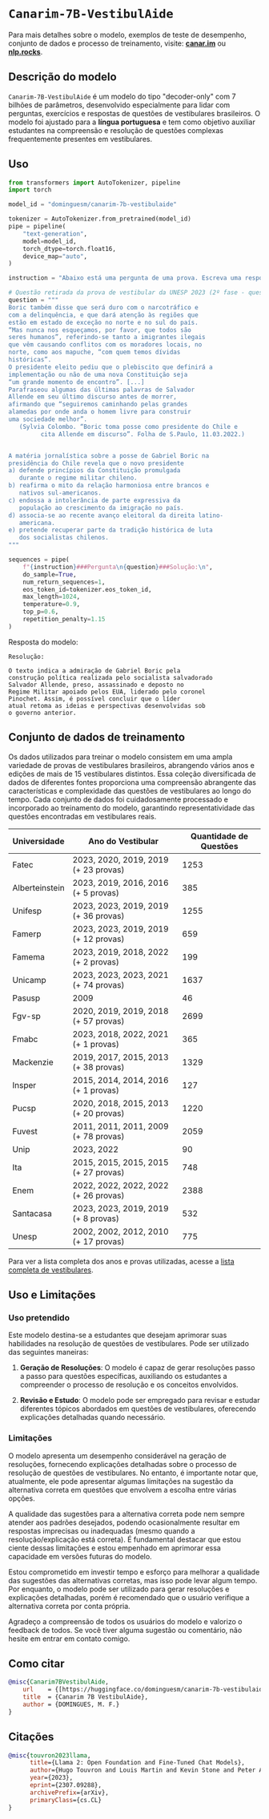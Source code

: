 # `Canarim-7B-VestibulAide`

Para mais detalhes sobre o modelo, exemplos de teste de desempenho, conjunto de dados e processo de treinamento, visite: [**canar.im**](https://canar.im/) ou [**nlp.rocks**]( https://nlp.rocks/).

## Descrição do modelo

`Canarim-7B-VestibulAide` é um modelo do tipo "decoder-only" com 7 bilhões de parâmetros, desenvolvido especialmente para lidar com perguntas, exercícios e respostas de questões de vestibulares brasileiros. O modelo foi ajustado para a **língua portuguesa** e tem como objetivo auxiliar estudantes na compreensão e resolução de questões complexas frequentemente presentes em vestibulares.

## Uso

```python
from transformers import AutoTokenizer, pipeline
import torch

model_id = "dominguesm/canarim-7b-vestibulaide"

tokenizer = AutoTokenizer.from_pretrained(model_id)
pipe = pipeline(
    "text-generation",
    model=model_id,
    torch_dtype=torch.float16,
    device_map="auto",
)

instruction = "Abaixo está uma pergunta de uma prova. Escreva uma resposta que solucione adequadamente a questão.\n"

# Questão retirada da prova de vestibular da UNESP 2023 (2º fase - questão 27)
question = """
Boric também disse que será duro com o narcotráfico e
com a delinquência, e que dará atenção às regiões que
estão em estado de exceção no norte e no sul do país.
“Mas nunca nos esqueçamos, por favor, que todos são
seres humanos”, referindo-se tanto a imigrantes ilegais
que vêm causando conflitos com os moradores locais, no
norte, como aos mapuche, “com quem temos dívidas
históricas”.
O presidente eleito pediu que o plebiscito que definirá a
implementação ou não de uma nova Constituição seja
“um grande momento de encontro”. [...]
Parafraseou algumas das últimas palavras de Salvador
Allende em seu último discurso antes de morrer,
afirmando que “seguiremos caminhando pelas grandes
alamedas por onde anda o homem livre para construir
uma sociedade melhor”.
   (Sylvia Colombo. “Boric toma posse como presidente do Chile e
         cita Allende em discurso”. Folha de S.Paulo, 11.03.2022.)


A matéria jornalística sobre a posse de Gabriel Boric na
presidência do Chile revela que o novo presidente
a) defende princípios da Constituição promulgada
   durante o regime militar chileno.
b) reafirma o mito da relação harmoniosa entre brancos e
   nativos sul-americanos.
c) endossa a intolerância de parte expressiva da
   população ao crescimento da imigração no país.
d) associa-se ao recente avanço eleitoral da direita latino-
   americana.
e) pretende recuperar parte da tradição histórica de luta
   dos socialistas chilenos.
"""

sequences = pipe(
    f"{instruction}###Pergunta\n{question}###Solução:\n",
    do_sample=True,
    num_return_sequences=1,
    eos_token_id=tokenizer.eos_token_id,
    max_length=1024,
    temperature=0.9,
    top_p=0.6,
    repetition_penalty=1.15
)

```

Resposta do modelo:
    
```
Resolução:

O texto indica a admiração de Gabriel Boric pela
construção política realizada pelo socialista salvadorado
Salvador Allende, preso, assassinado e deposto no
Regime Militar apoiado pelos EUA, liderado pelo coronel
Pinochet. Assim, é possível concluir que o líder
atual retoma as ideias e perspectivas desenvolvidas sob
o governo anterior.
```

## Conjunto de dados de treinamento

Os dados utilizados para treinar o modelo consistem em uma ampla variedade de provas de vestibulares brasileiros, abrangendo vários anos e edições de mais de 15 vestibulares distintos. Essa coleção diversificada de dados de diferentes fontes proporciona uma compreensão abrangente das características e complexidade das questões de vestibulares ao longo do tempo. Cada conjunto de dados foi cuidadosamente processado e incorporado ao treinamento do modelo, garantindo representatividade das questões encontradas em vestibulares reais.

| Universidade | Ano do Vestibular | Quantidade de Questões |
| ------ | --- | ---------- |
| Fatec | 2023, 2020, 2019, 2019 (+ 23 provas) | 1253 |
| Alberteinstein | 2023, 2019, 2016, 2016 (+ 5 provas) | 385 |
| Unifesp | 2023, 2023, 2019, 2019 (+ 36 provas) | 1255 |
| Famerp | 2023, 2023, 2019, 2019 (+ 12 provas) | 659 |
| Famema | 2023, 2019, 2018, 2022 (+ 2 provas) | 199 |
| Unicamp | 2023, 2023, 2023, 2021 (+ 74 provas) | 1637 |
| Pasusp | 2009 | 46 |
| Fgv-sp | 2020, 2019, 2019, 2018 (+ 57 provas) | 2699 |
| Fmabc | 2023, 2018, 2022, 2021 (+ 1 provas) | 365 |
| Mackenzie | 2019, 2017, 2015, 2013 (+ 38 provas) | 1329 |
| Insper | 2015, 2014, 2014, 2016 (+ 1 provas) | 127 |
| Pucsp | 2020, 2018, 2015, 2013 (+ 20 provas) | 1220 |
| Fuvest | 2011, 2011, 2011, 2009 (+ 78 provas) | 2059 |
| Unip | 2023, 2022 | 90 |
| Ita | 2015, 2015, 2015, 2015 (+ 27 provas) | 748 |
| Enem | 2022, 2022, 2022, 2022 (+ 26 provas) | 2388 |
| Santacasa | 2023, 2023, 2019, 2019 (+ 8 provas) | 532 |
| Unesp | 2002, 2002, 2012, 2010 (+ 17 provas) | 775 |

Para ver a lista completa dos anos e provas utilizadas, acesse a [lista completa de vestibulares]().


## Uso e Limitações

### Uso pretendido

Este modelo destina-se a estudantes que desejam aprimorar suas habilidades na resolução de questões de vestibulares. Pode ser utilizado das seguintes maneiras:

1. **Geração de Resoluções**: O modelo é capaz de gerar resoluções passo a passo para questões específicas, auxiliando os estudantes a compreender o processo de resolução e os conceitos envolvidos.

2. **Revisão e Estudo**: O modelo pode ser empregado para revisar e estudar diferentes tópicos abordados em questões de vestibulares, oferecendo explicações detalhadas quando necessário.

### Limitações

O modelo apresenta um desempenho considerável na geração de resoluções, fornecendo explicações detalhadas sobre o processo de resolução de questões de vestibulares. No entanto, é importante notar que, atualmente, ele pode apresentar algumas limitações na sugestão da alternativa correta em questões que envolvem a escolha entre várias opções.

A qualidade das sugestões para a alternativa correta pode nem sempre atender aos padrões desejados, podendo ocasionalmente resultar em respostas imprecisas ou inadequadas (mesmo quando a resolução/explicação está correta). É fundamental destacar que estou ciente dessas limitações e estou empenhado em aprimorar essa capacidade em versões futuras do modelo.

Estou comprometido em investir tempo e esforço para melhorar a qualidade das sugestões das alternativas corretas, mas isso pode levar algum tempo. Por enquanto, o modelo pode ser utilizado para gerar resoluções e explicações detalhadas, porém é recomendado que o usuário verifique a alternativa correta por conta própria.

Agradeço a compreensão de todos os usuários do modelo e valorizo o feedback de todos. Se você tiver alguma sugestão ou comentário, não hesite em entrar em contato comigo.

##  Como citar

```bibtex
@misc{Canarim7BVestibulAide, 
    url    = {[https://huggingface.co/dominguesm/canarim-7b-vestibulaide](https://huggingface.co/dominguesm/canarim-7b-vestibulaide)}, 
    title  = {Canarim 7B VestibulAide}, 
    author = {DOMINGUES, M. F.}
}
```

## Citações

```bibtex
@misc{touvron2023llama,
      title={Llama 2: Open Foundation and Fine-Tuned Chat Models}, 
      author={Hugo Touvron and Louis Martin and Kevin Stone and Peter Albert and Amjad Almahairi and Yasmine Babaei and Nikolay Bashlykov and Soumya Batra and Prajjwal Bhargava and Shruti Bhosale and Dan Bikel and Lukas Blecher and Cristian Canton Ferrer and Moya Chen and Guillem Cucurull and David Esiobu and Jude Fernandes and Jeremy Fu and Wenyin Fu and Brian Fuller and Cynthia Gao and Vedanuj Goswami and Naman Goyal and Anthony Hartshorn and Saghar Hosseini and Rui Hou and Hakan Inan and Marcin Kardas and Viktor Kerkez and Madian Khabsa and Isabel Kloumann and Artem Korenev and Punit Singh Koura and Marie-Anne Lachaux and Thibaut Lavril and Jenya Lee and Diana Liskovich and Yinghai Lu and Yuning Mao and Xavier Martinet and Todor Mihaylov and Pushkar Mishra and Igor Molybog and Yixin Nie and Andrew Poulton and Jeremy Reizenstein and Rashi Rungta and Kalyan Saladi and Alan Schelten and Ruan Silva and Eric Michael Smith and Ranjan Subramanian and Xiaoqing Ellen Tan and Binh Tang and Ross Taylor and Adina Williams and Jian Xiang Kuan and Puxin Xu and Zheng Yan and Iliyan Zarov and Yuchen Zhang and Angela Fan and Melanie Kambadur and Sharan Narang and Aurelien Rodriguez and Robert Stojnic and Sergey Edunov and Thomas Scialom},
      year={2023},
      eprint={2307.09288},
      archivePrefix={arXiv},
      primaryClass={cs.CL}
}
```
